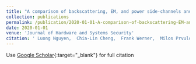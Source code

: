 ```yaml
---
title: "A comparison of backscattering, EM, and power side-channels and their performance in detecting software and hardware intrusions"
collection: publications
permalink: /publication/2020-01-01-A-comparison-of-backscattering-EM-and-power-side-channels-and-their-performance-in-detecting-software-and-hardware-intrusions
date: 2020-01-01
venue: 'Journal of Hardware and Systems Security'
citation: ' Luong Nguyen,  Chia-Lin Cheng,  Frank Werner,  Milos Prvulovic,  Alenka Zajic, &quot;A comparison of backscattering, EM, and power side-channels and their performance in detecting software and hardware intrusions.&quot; Journal of Hardware and Systems Security, 2020.'
---
```

Use [Google Scholar](https://scholar.google.com/scholar?q=A+comparison+of+backscattering,+EM,+and+power+side+channels+and+their+performance+in+detecting+software+and+hardware+intrusions){:target="_blank"} for full citation